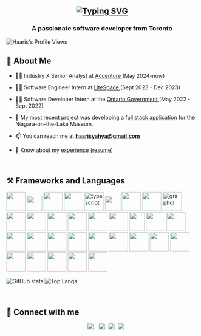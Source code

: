 <h2 align="center">

  [![Typing SVG](https://readme-typing-svg.herokuapp.com?center=true&vCenter=true&size=50&duration=3500&color=967BB6&width=700&height=70&lines=Hi!+I'm+Haaris+Yahya+%3A\))](https://git.io/typing-svg)
  
 </h2> 
<h3 align="center">A passionate software developer from Toronto</h3>


![Haaris's Profile Views](https://komarev.com/ghpvc/?username=haarisyahya&style=for-the-badge&color=brightgreen) 


 ## 👋 About Me


- 🧑‍💼 Industry X Senior Analyst at <a href="https://www.accenture.com/ca-en"> Accenture </a> (May 2024-now)

- 🧑‍💼 Software Engineer Intern at <a href="https://www.litespace.io/" target="_blank"> LiteSpace </a> (Sept 2023 - Dec 2023)
- 🧑‍💼 Software Developer Intern at the <a href="https://www.ontario.ca/page/ministry-attorney-general" target="_blank"> Ontario Government </a> (May 2022 - Sept 2022)


- 🌱 My most recent project was developing a <a href="https://museumtimeline.vercel.app/" target="_blank"> full stack application </a> for the Niagara-on-the-Lake Museum. 

- 📫 You can reach me at **haarisyahya@gmail.com**

- 📄 Know about my <a href="https://github.com/haarisyahya/haarisyahya/blob/main/Haaris%20Yahya%20-%20resume.pdf" target="_blank">experience (resume)</a>



<br/>

## ⚒️ Frameworks and Languages


<a href="https://www.java.com/en/" title="Java" target="_blank"><img src="https://img.icons8.com/color/48/null/java-coffee-cup-logo--v1.png" width="50" height="50"/></a>
<a href="https://en.wikipedia.org/wiki/JavaScript" title="JavaScript" target="_blank"><img src="https://img.icons8.com/color/48/null/javascript--v1.png" width="40" height="40"/></a>
<a href="https://nodejs.org/en/about/" title="Node.js" target="_blank"><img src="https://img.icons8.com/fluency/48/null/node-js.png" width="50" height="50"/></a>
<a href="https://reactjs.org/" title="React.js" target="_blank"><img src="https://img.icons8.com/plasticine/48/null/react.png" width="50" height="50"/></a>
<a href="https://www.typescriptlang.org/" title="TypeScript" target="_blank"><img width="50" height="50" src="https://img.icons8.com/color/50/typescript.png" alt="typescript"/></a>
<a href="https://en.wikipedia.org/wiki/SQL" title="SQL" target="_blank"><img src="https://img.icons8.com/external-dygo-kerismaker/48/null/external-SQL-networking-dygo-kerismaker.png" width="40" height="40"/></a>
<a href="https://www.microsoft.com/en-ca/sql-server/sql-server-downloads" title=" MS SQL Server" target="_blank"><img src="https://img.icons8.com/color/48/null/microsoft-sql-server.png" width="50" height="50"/></a>
<a href="https://www.mysql.com/" title="MySQL" target="_blank"><img src="https://img.icons8.com/color/48/null/mysql-logo.png" width="50" height="50"/></a>
<a href="https://graphql.org/" title="GraphQL" target="_blank"><img width="50" height="50" src="https://img.icons8.com/color/50/graphql.png" alt="graphql"/></a>
<a href="https://dotnet.microsoft.com/en-us/download/dotnet-framework" title=".NET" target="_blank"><img src="https://img.icons8.com/color/48/null/net-framework.png" width="50" height="50"/></a>
<a href="https://docs.microsoft.com/en-us/dotnet/csharp/" title="C#" target="_blank"><img src="https://img.icons8.com/color/48/null/c-sharp-logo.png" width="50" height="50"/></a>
<a href="https://en.wikipedia.org/wiki/C_(programming_language)" title="C" target="_blank"><img src="https://img.icons8.com/color/48/null/c-programming.png" width="50" height="50"/></a>
<a href="https://developer.android.com/studio" title="Android Studio" target="_blank"><img src="https://img.icons8.com/fluency/48/null/android-studio--v3.png" width="50" height="50"/></a>
<a href="https://www.python.org/" title="Python" target="_blank"><img src="https://img.icons8.com/color/48/null/python--v1.png" width="50" height="50"/></a>
<a href="https://html.com/" title="HTML" target="_blank"><img src="https://img.icons8.com/color-glass/48/null/html-filetype.png" width="50" height="50"/></a>
<a href="https://en.wikipedia.org/wiki/CSS" title="CSS" target="_blank"><img src="https://img.icons8.com/fluency/48/null/css3.png" width="40" height="50"/></a>
<a href="https://git-scm.com/" title="Git" target="_blank"><img src="https://img.icons8.com/color/48/null/git.png" width="50" height="50"/></a>
<a href="https://visualstudio.microsoft.com/" title="Visual Studio" target="_blank"><img src="https://img.icons8.com/color/48/null/visual-studio--v1.png" width="50" height="50"/></a>
<a href="https://code.visualstudio.com/" title="Visual Studio Code" target="_blank"><img src="https://img.icons8.com/color/48/null/visual-studio-code-2019.png" width="50" height="50"/></a>
<a href="https://www.jetbrains.com/idea/" title="IntelliJ" target="_blank"><img src="https://img.icons8.com/color/48/null/intellij-idea.png" width="50" height="50"/></a>
<a href="https://getbootstrap.com/" title="Bootstrap" target="_blank"><img src="https://img.icons8.com/color/48/null/bootstrap.png" width="50" height="50"/></a>
<a href="https://www.latex-project.org/" title="LaTeX" target="_blank"><img src="https://img.icons8.com/color/48/null/latex.png" width="50" height="50"/></a>
<a href="https://en.wikipedia.org/wiki/Assembly_language" title="MIPS Assembly" target="_blank"><img src="https://img.icons8.com/external-dygo-kerismaker/48/null/external-Assembly-manufaturing-dygo-kerismaker.png" width="50" height="50"/></a>
<a href="https://azure.microsoft.com/en-us/products/devops" title="Azure" target="_blank"><img src="https://img.icons8.com/fluency/48/null/azure-1.png" width="50" height="50"/></a>
<a href="https://www.redhat.com/en/topics/api/what-is-a-rest-api" title="RESTful APIs" target="_blank"><img src="https://img.icons8.com/color/48/null/api-settings.png" width="50" height="50"/></a>
<a href="https://www.postman.com/" title="Postman" target="_blank"><img src="https://img.icons8.com/dusk/48/null/postman-api.png" width="50" height="50"/></a>
<a href="https://www.atlassian.com/software/jira" title="Jira" target="_blank"><img src="https://img.icons8.com/color/48/null/jira.png" width="50" height="50"/></a>
<a href="https://www.microsoft.com/en-ca/microsoft-365/project/project-management-software" title="Microsoft Project Plan" target="_blank"><img src="https://img.icons8.com/fluency/48/null/microsoft-project-2019.png" width="50" height="50"/></a>
<a href="https://www.microsoft.com/en-us/microsoft-365/word?activetab=tabs%3afaqheaderregion3" title="Microsoft Word" target="_blank"><img src="https://img.icons8.com/color/48/null/microsoft-word-2019--v2.png" width="50" height="50"/></a>
<a href="https://www.microsoft.com/en-us/microsoft-365/powerpoint" title="Microsoft Powerpoint" target="_blank"><img src="https://img.icons8.com/color/48/null/microsoft-powerpoint-2019--v1.png" width="50" height="50"/></a>
<a href="https://www.microsoft.com/en-us/microsoft-365/excel" title="Microsoft Excel" target="_blank"><img src="https://img.icons8.com/color/48/null/microsoft-excel-2019--v1.png" width="50" height="50"/></a>
<a href="https://outlook.live.com/mail/0/" title="Microsoft Outlook" target="_blank"><img src="https://img.icons8.com/color/48/null/microsoft-outlook-2019--v2.png" width="50" height="50"/></a>




<p align="center">
	
![GitHub stats](https://github-readme-stats-1ci2.vercel.app/api?username=haarisyahya&theme=gotham&show_icons=true&count_private=true&hide_title=true&hide_border=true)
![Top Langs](https://github-readme-stats-1ci2.vercel.app/api/top-langs/?username=haarisyahya&layout=default&theme=gotham&hide=html&hide_border=true&card_width=330) 

</p>




<br />



## 🤝 Connect with me



<p align="center">


 <div align="center"  class="icons-social" style="margin-left: 10px;">
        <a style="margin-left: 10px;"  title="LinkedIn" target="_blank" href="https://www.linkedin.com/in/haaris-yahya-398ba9195/">
			<img src="https://img.icons8.com/color/48/null/linkedin-circled--v1.png"></a>
        <a style="margin-left: 10px;" title="GitHub"  target="_blank" href="https://github.com/haarisyahya">
		<img src="https://img.icons8.com/ios-filled/48/null/github.png"></a>
	<a style="margin-left: 5px;" title="Email"  target="_blank" href="mailto:haarisyahya@gmail.com?subject = Feedback&body = Message"">
					<img src="https://img.icons8.com/color/48/null/gmail.png"></a>
	<a style="margin-left: 5px;" title="Resume" target="_blank" href="https://github.com/haarisyahya/haarisyahya/blob/main/Haaris%20Yahya%20-%20resume.pdf">
					<img src="https://img.icons8.com/external-flaticons-lineal-color-flat-icons/64/null/external-resume-resume-flaticons-lineal-color-flat-icons.png"></a>
	 
   

</p>




